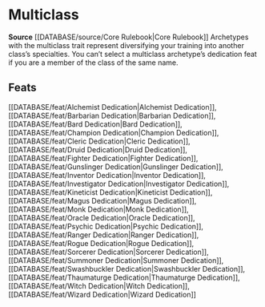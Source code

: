 ﻿---
id: '115'
name: Multiclass
rarity: Common
source: '[[DATABASE/source/Core Rulebook|Core Rulebook]]'
trait:
- Multiclass
type: Trait

---
# Multiclass

**Source** [[DATABASE/source/Core Rulebook|Core Rulebook]] 
Archetypes with the multiclass trait represent diversifying your training into another class’s specialties. You can’t select a multiclass archetype’s dedication feat if you are a member of the class of the same name.

## Feats

[[DATABASE/feat/Alchemist Dedication|Alchemist Dedication]], [[DATABASE/feat/Barbarian Dedication|Barbarian Dedication]], [[DATABASE/feat/Bard Dedication|Bard Dedication]], [[DATABASE/feat/Champion Dedication|Champion Dedication]], [[DATABASE/feat/Cleric Dedication|Cleric Dedication]], [[DATABASE/feat/Druid Dedication|Druid Dedication]], [[DATABASE/feat/Fighter Dedication|Fighter Dedication]], [[DATABASE/feat/Gunslinger Dedication|Gunslinger Dedication]], [[DATABASE/feat/Inventor Dedication|Inventor Dedication]], [[DATABASE/feat/Investigator Dedication|Investigator Dedication]], [[DATABASE/feat/Kineticist Dedication|Kineticist Dedication]], [[DATABASE/feat/Magus Dedication|Magus Dedication]], [[DATABASE/feat/Monk Dedication|Monk Dedication]], [[DATABASE/feat/Oracle Dedication|Oracle Dedication]], [[DATABASE/feat/Psychic Dedication|Psychic Dedication]], [[DATABASE/feat/Ranger Dedication|Ranger Dedication]], [[DATABASE/feat/Rogue Dedication|Rogue Dedication]], [[DATABASE/feat/Sorcerer Dedication|Sorcerer Dedication]], [[DATABASE/feat/Summoner Dedication|Summoner Dedication]], [[DATABASE/feat/Swashbuckler Dedication|Swashbuckler Dedication]], [[DATABASE/feat/Thaumaturge Dedication|Thaumaturge Dedication]], [[DATABASE/feat/Witch Dedication|Witch Dedication]], [[DATABASE/feat/Wizard Dedication|Wizard Dedication]]